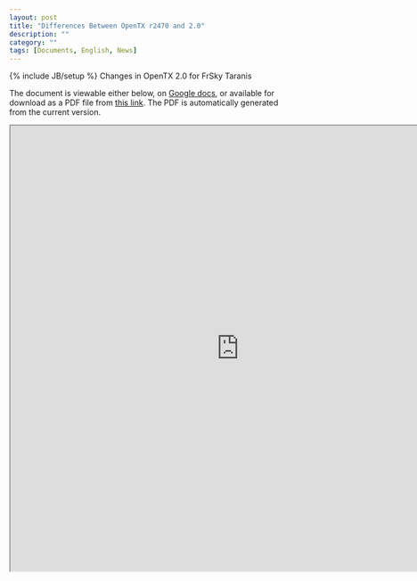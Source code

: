 ```yaml
---
layout: post
title: "Differences Between OpenTX r2470 and 2.0"
description: ""
category: ""
tags: [Documents, English, News]
---
```

{% include JB/setup %}
Changes in OpenTX 2.0 for FrSky Taranis

The document is viewable either below, on [Google docs](https://docs.google.com/document/d/1lL89b3yNXFGbtK5Z15L-oQHhGJEeY1HFAJQCN25RQGA), or available for download as a PDF file from [this link](https://docs.google.com/document/d/1lL89b3yNXFGbtK5Z15L-oQHhGJEeY1HFAJQCN25RQGA/export?format=pdf). The PDF is automatically generated from the current version.

<iframe width="820" height="800" src="https://docs.google.com/document/d/1lL89b3yNXFGbtK5Z15L-oQHhGJEeY1HFAJQCN25RQGA/pub"></iframe>

